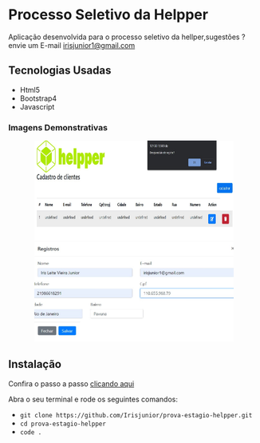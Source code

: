 # Processo Seletivo da Helpper

Aplicação desenvolvida para o processo seletivo da hellper,sugestões ?envie um E-mail irisjunior1@gmail.com


## Tecnologias Usadas

<ul>
  <li>Html5</li>
  <li>Bootstrap4</li>
  <li>Javascript</li>
  
 
 </ul>

### Imagens Demonstrativas
<p align="center">
  <img src="./img/Captura%20de%20tela%202021-05-09%20224814.jpg"width=400 height=200/>
  <img src="./img/Captura%20de%20tela%202021-05-09%20225755.jpg"width=400 height=200/>
  
</p>


##  Instalação

Confira o passo a passo [clicando aqui](https://github.com/Irisjunior/prova-estagio-helpper) 

Abra o seu terminal e rode os seguintes comandos:   

- `git clone https://github.com/Irisjunior/prova-estagio-helpper.git` 
- `cd prova-estagio-helpper` 
- `code .` 